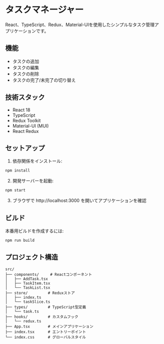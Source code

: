 # タスクマネージャー

React、TypeScript、Redux、Material-UIを使用したシンプルなタスク管理アプリケーションです。

## 機能

- タスクの追加
- タスクの編集
- タスクの削除
- タスクの完了/未完了の切り替え

## 技術スタック

- React 18
- TypeScript
- Redux Toolkit
- Material-UI (MUI)
- React Redux

## セットアップ

1. 依存関係をインストール:
```bash
npm install
```

2. 開発サーバーを起動:
```bash
npm start
```

3. ブラウザで http://localhost:3000 を開いてアプリケーションを確認

## ビルド

本番用ビルドを作成するには:
```bash
npm run build
```

## プロジェクト構造

```
src/
├── components/     # Reactコンポーネント
│   ├── AddTask.tsx
│   ├── TaskItem.tsx
│   └── TaskList.tsx
├── store/         # Reduxストア
│   ├── index.ts
│   └── taskSlice.ts
├── types/         # TypeScript型定義
│   └── task.ts
├── hooks/         # カスタムフック
│   └── redux.ts
├── App.tsx        # メインアプリケーション
├── index.tsx      # エントリーポイント
└── index.css      # グローバルスタイル
``` 